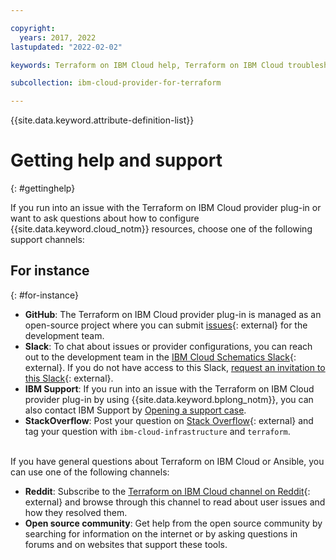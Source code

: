 ```yaml
---

copyright:
  years: 2017, 2022
lastupdated: "2022-02-02"

keywords: Terraform on IBM Cloud help, Terraform on IBM Cloud troubleshooting, ansible help, ansible troubleshooting

subcollection: ibm-cloud-provider-for-terraform

---
```


{{site.data.keyword.attribute-definition-list}}


# Getting help and support 
{: #gettinghelp}

If you run into an issue with the Terraform on IBM Cloud provider plug-in or want to ask questions about how to configure {{site.data.keyword.cloud_notm}} resources, choose one of the following support channels:  

## For instance
{: #for-instance}

- **GitHub**: The Terraform on IBM Cloud provider plug-in is managed as an open-source project where you can submit [issues](https://github.com/IBM-Cloud/terraform-provider-ibm/issues){: external} for the development team. 
- **Slack**: To chat about issues or provider configurations, you can reach out to the development team in the [IBM Cloud Schematics Slack](https://ibm-cloud-schematics.slack.com/){: external}. If you do not have access to this Slack, [request an invitation to this Slack](https://cloud.ibm.com/schematics/slack){: external}.     
- **IBM Support**: If you run into an issue with the Terraform on IBM Cloud provider plug-in by using {{site.data.keyword.bplong_notm}}, you can also contact IBM Support by [Opening a support case](/docs/get-support?topic=get-support-using-avatar).
- **StackOverflow**: Post your question on [Stack Overflow](http://stackoverflow.com/search?q=ibm-cloud-infrastructure+terraform){: external} and tag your question with `ibm-cloud-infrastructure` and `terraform`.

</br>
If you have general questions about Terraform on IBM Cloud or Ansible, you can use one of the following channels: 

- **Reddit**:  Subscribe to the [Terraform on IBM Cloud channel on Reddit](https://www.reddit.com/r/Terraform/){: external} and browse through this channel to read about user issues and how they resolved them. 
- **Open source community**: Get help from the open source community by searching for information on the internet or by asking questions in forums and on websites that support these tools.



